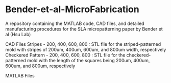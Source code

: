 # Bender-et-al-MicroFabrication
A repository containing the MATLAB code, CAD files, and detailed manufacturing procedures for the SLA micropatterning paper by Bender et al (Hsu Lab)

CAD Files
  Stripes - 200, 400, 600, 800            :    STL file for the striped-patterned mold with stripes of 200um, 400um, 600um, and 800um width, respectively
  Checkered Pattern - 200, 400, 600, 800  :    STL file for the checkered-patterned mold with the length of the squares being 200um, 400um, 600um, and 800um, respectively

MATLAB Files

